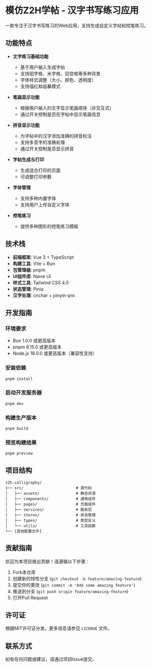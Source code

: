 # 模仿Z2H学帖 - 汉字书写练习应用

一款专注于汉字书写练习的Web应用，支持生成自定义字帖和控笔练习。

## 功能特点

- **文字练习基础功能**
  - 基于用户输入生成字帖
  - 支持田字格、米字格、回宫格等多种背景
  - 字体样式调整（大小、颜色、透明度）
  - 支持描红和临摹模式

- **笔画显示功能**
  - 根据用户输入的文字显示笔画顺序（非交互式）
  - 通过开关控制是否在字帖中显示笔画信息

- **拼音显示功能**
  - 为字帖中的汉字添加准确的拼音标注
  - 支持多音字的准确处理
  - 通过开关控制是否显示拼音

- **字帖生成与打印**
  - 生成适合打印的页面
  - 可调整打印参数

- **字体管理**
  - 支持多种内置字体
  - 支持用户上传自定义字体

- **控笔练习**
  - 提供多种图形的控笔练习模板

## 技术栈

- **前端框架**: Vue 3 + TypeScript
- **构建工具**: Vite + Bun
- **包管理器**: pnpm
- **UI组件库**: Naive UI
- **样式工具**: Tailwind CSS 4.0
- **状态管理**: Pinia
- **汉字处理**: cnchar + pinyin-pro

## 开发指南

### 环境要求

- Bun 1.0.0 或更高版本
- pnpm 8.15.0 或更高版本
- Node.js 18.0.0 或更高版本（兼容性支持）

### 安装依赖

```bash
pnpm install
```

### 启动开发服务器

```bash
pnpm dev
```

### 构建生产版本

```bash
pnpm build
```

### 预览构建结果

```bash
pnpm preview
```

## 项目结构

```
z2h-calligraphy/
├── src/                       # 源代码
│   ├── assets/                # 静态资源
│   ├── components/            # 通用组件
│   ├── pages/                 # 页面组件
│   ├── services/              # 服务层
│   ├── stores/                # 状态管理
│   ├── types/                 # 类型定义
│   └── utils/                 # 工具函数
└── [其他配置文件]
```

## 贡献指南

欢迎为本项目做出贡献！请遵循以下步骤：

1. Fork本仓库
2. 创建新的特性分支 (`git checkout -b feature/amazing-feature`)
3. 提交你的更改 (`git commit -m 'Add some amazing feature'`)
4. 推送到分支 (`git push origin feature/amazing-feature`)
5. 打开Pull Request

## 许可证

根据MIT许可证分发。更多信息请参见 `LICENSE` 文件。

## 联系方式

如有任何问题或建议，请通过项目Issue提交。